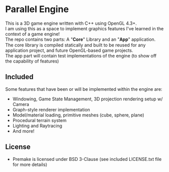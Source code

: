 # Parallel Engine

This is a 3D game engine written with C++ using OpenGL 4.3+.<br />
I am using this as a space to implement graphics features I've learned in the context of a game engine!<br />
The repo contains two parts: A "𝐂𝐨𝐫𝐞" Library and an "𝐀𝐩𝐩" application.<br />
The core library is compiled statically and built to be reused for any application project, and future OpenGL-based game projects.<br />
The app part will contain test implementations of the engine (to show off the capability of features)<br />

## Included
Some features that have been or will be implemented within the engine are:<br />
- Windowing, Game State Management, 3D projection rendering setup w/ Camera
- Graph-style renderer implementation
- Model/material loading, primitive meshes (cube, sphere, plane)
- Procedural terrain system
- Lighting and Raytracing
- And more!

## License
- Premake is licensed under BSD 3-Clause (see included LICENSE.txt file for more details)
